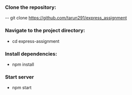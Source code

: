### Clone the repository:
  -- git clone https://github.com/tarun291/express_assignment
### Navigate to the project directory:
  - cd express-assignment
### Install dependencies:
  - npm install
### Start server
  - npm start